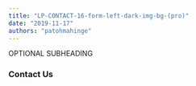 ```yaml
---
title: "LP-CONTACT-16-form-left-dark-img-bg-(pro)"
date: "2019-11-17"
authors: "patohmahinge"
---
```


OPTIONAL SUBHEADING

### Contact Us
